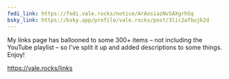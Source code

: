 ```yaml
---
fedi_link: https://fedi.vale.rocks/notice/ArAosiazNvSAXgrhSq
bsky_link: https://bsky.app/profile/vale.rocks/post/3lic2afbujk2d
---
```


My links page has ballooned to some 300+ items – not including the YouTube playlist – so I've split it up and added descriptions to some things. Enjoy!

<https://vale.rocks/links>
